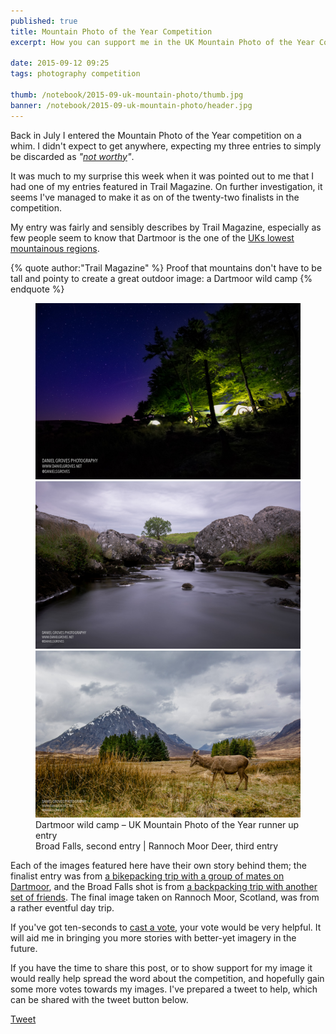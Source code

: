 ```yaml
---
published: true
title: Mountain Photo of the Year Competition
excerpt: How you can support me in the UK Mountain Photo of the Year Competition

date: 2015-09-12 09:25
tags: photography competition

thumb: /notebook/2015-09-uk-mountain-photo/thumb.jpg
banner: /notebook/2015-09-uk-mountain-photo/header.jpg
---
```


Back in July I entered the Mountain Photo of the Year competition on a whim. I didn't expect to get anywhere, expecting my three entries to simply be discarded as *"[not worthy][not_worthy]"*.

It was much to my surprise this week when it was pointed out to me that I had one of my entries featured in Trail Magazine. On further investigation, it seems I've managed to make it as on of the twenty-two finalists in the competition.

My entry was fairly and sensibly describes by Trail Magazine, especially as few people seem to know that Dartmoor is the one of the [UKs lowest mountainous regions][dartmoor_mountainous].

{% quote author:"Trail Magazine" %}
Proof that mountains don't have to be tall and pointy to create a great outdoor image: a Dartmoor wild camp
{% endquote %}

<figure>
  <img src="/assets/notebook/2015-09-uk-mountain-photo/20150523-DSC_7154-Edit-2.jpg" alt="Dartmoor wild camp – UK Mountain Photo of the Year runner up entry" />
  <div class="row pair">
    <img src="/assets/notebook/2015-09-uk-mountain-photo/20150614-DSC_7280-HDR-2.jpg" alt="Max. " />
    <img src="/assets/notebook/2015-09-uk-mountain-photo/20150502-DSC_6789-Edit.jpg" alt="Mike observing the view. " />
  </div>
  <figcaption>
    Dartmoor wild camp – UK Mountain Photo of the Year runner up entry<br />
    Broad Falls, second entry | Rannoch Moor Deer, third entry
  </figcaption>
</figure>

Each of the images featured here have their own story behind them; the finalist entry was from [a bikepacking trip with a group of mates on Dartmoor][blog_teignhead], and the Broad Falls shot is from [a backpacking trip with another set of friends][blog_broadfalls]. The final image taken on Rannoch Moor, Scotland, was from a rather eventful day trip.

If you've got ten-seconds to [cast a vote][competition], your vote would be very helpful. It will aid me in bringing you more stories with better-yet imagery in the future.

If you have the time to share this post, or to show support for my image it would really help spread the word about the competition, and hopefully gain some more votes towards my images. I've prepared a tweet to help, which can be shared with the tweet button below.

<a href="https://twitter.com/share" class="twitter-share-button" data-url="http://buff.ly/1MeY9lf" data-text="Vote for @danielsgroves in UK Mountain Photo Competition with &quot;#Dartmoor wild camp&quot;" data-size="large" data-related="danielsgroves" data-count="none" data-hashtags="UKMountainPhoto">Tweet</a> <script>!function(d,s,id){var js,fjs=d.getElementsByTagName(s)[0],p=/^http:/.test(d.location)?'http':'https';if(!d.getElementById(id)){js=d.createElement(s);js.id=id;js.src=p+'://platform.twitter.com/widgets.js';fjs.parentNode.insertBefore(js,fjs);}}(document, 'script', 'twitter-wjs');</script>

[not_worthy]: https://www.youtube.com/watch?v=c3sOuEv0E2I "Waynes World – we're not worthy!"
[competition]: http://www.livefortheoutdoors.com/Latest/Search-Results/Competitions-and-offers/UK-Mountain-Photo-of-the-Year-2015-choose-the-winner/ "UK Mountain Photo of the Year Competition"
[blog_teignhead]: https://danielgroves.net/adventures-photography/2015/05/Teignhead-Farm-Bikepacking "Bikepacking at Teignhead Farm Ruin"
[blog_broadfalls]: https://danielgroves.net/adventures-photography/2015/06/broad-falls "Broad Falls Wild Camp"
[dartmoor_mountainous]: https://en.wikipedia.org/wiki/List_of_mountains_and_hills_of_the_United_Kingdom#Ranges_of_mountains_and_hills_in_England "Mountainous areas of the UK on Wikipedia"
